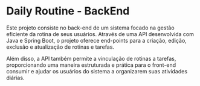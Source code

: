 # Daily Routine - BackEnd
Este projeto consiste no back-end de um sistema focado na gestão eficiente da
rotina de seus usuários. Através de uma API desenvolvida com Java e Spring Boot, 
o projeto oferece end-points para a criação, edição, exclusão e atualização de rotinas e tarefas.

Além disso, a API também permite a vinculação de rotinas a tarefas, proporcionando uma maneira 
estruturada e prática para o front-end consumir e ajudar os usuários do sistema a organizarem suas atividades diárias.
